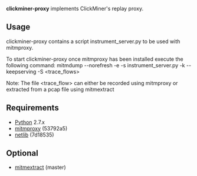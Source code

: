 __clickminer-proxy__ implements ClickMiner's replay proxy.

Usage
-----

clickminer-proxy contains a script instrument_server.py to be used with mitmproxy.

To start clickminer-proxy once mitmproxy has been installed execute the following command:
mitmdump --norefresh -e -s instrument_server.py -k --keepserving -S <trace_flows>

Note:  The file <trace_flow> can either be recorded using mitmproxy or extracted
from a pcap file using mitmextract

Requirements
------------

* [Python](http://www.python.org) 2.7.x
* [mitmproxy](http://github.com/cortesi/mitmproxy) (53792a5)
* [netlib](http://github.com/cortesi/netlib) (7d18535)

Optional
--------
* [mitmextract](http://github.com/cjneasbi/mitmextract) (master)
